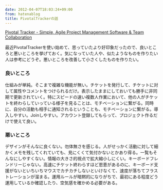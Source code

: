 ```yaml
---
date: 2012-04-07T18:03:24+09:00
from: hatenablog
title: PivotalTrackerの話
---
```

[Pivotal Tracker - Simple, Agile Project Management Software & Team Collaboration](http://www.pivotaltracker.com/)

最近PivotalTrackerを使い始めて、思っていたより好印象だったので、良いところと悪いところを挙げておく。気になっていた人や、似たようなものを作りたい人は参考にどうぞ。悪いところを改善して小さくしたものを作りたい。

### 良いところ

仕組みが単純。そこまで複雑な機能が無い。チケットを発行して、チケットに対して属性やコメントをつけられるだけ。表示したままにしておいても勝手に非同期で更新されていく。特にスピードの速い複数人作業において、他の人がチケットを終わらしていっている様子を見ることは、モチベーションに繋がる。同時に、自分の活動も相手に通知されるということも、モチベーションに繋がる。導入しやすい。Joinしやすい。アカウント登録してもらって、プロジェクト作るだけで使えて良い。

### 悪いところ

デザインがそんなに良くない。勿体無さを感じる。人がせっかく活動に対して細かくメモを残してくれていても、見にくくて気付かないとかあり得る。一覧もそんなにしやすくない。情報の大きさ的視点で拡大縮小しにくい。キーボードフレンドリーじゃない。高速にチケット終わらすほど恩恵があるのに、キーボード支援がないといちいちマウスでカチカチしないといけなくて、速度が落ちてフラストレーションが溜まる。運用ルールが暗黙的になりがちで、最初にある程度どう運用しているか確認したり、空気感を確かめる必要がある。

